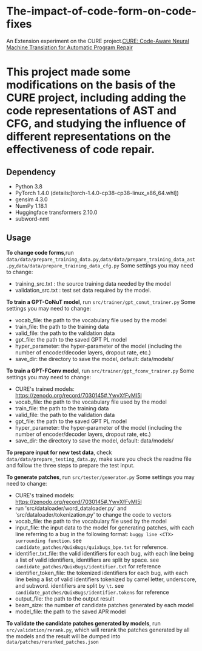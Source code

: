 # The-impact-of-code-form-on-code-fixes
An Extension experiment on the CURE project.[CURE: Code-Aware Neural Machine Translation for Automatic Program Repair](https://www.cs.purdue.edu/homes/lintan/publications/cure-icse21.pdf)

# This project made some modifications on the basis of the CURE project, including adding the code representations of AST and CFG, and studying the influence of different representations on the effectiveness of code repair.

## Dependency
* Python 3.8
* PyTorch 1.4.0  (details:[torch-1.4.0-cp38-cp38-linux_x86_64.whl])
* gensim 4.3.0
* NumPy 1.18.1
* Huggingface transformers 2.10.0
* subword-nmt

## Usage
**To change code forms**,run `data/data/prepare_training_data.py`,`data/data/prepare_training_data_ast.py`,`data/data/prepare_training_data_cfg.py`
Some settings you may need to change:
  * training_src.txt : the source training data needed by the model
  * validation_src.txt : test set data required by the model.

**To train a GPT-CoNuT model**, run `src/trainer/gpt_conut_trainer.py`
Some settings you may need to change:
  * vocab_file: the path to the vocabulary file used by the model
  * train_file: the path to the training data
  * valid_file: the path to the validation data
  * gpt_file: the path to the saved GPT PL model
  * hyper_parameter: the hyper-parameter of the model (including the number of encoder/decoder layers, dropout rate, etc.)
  * save_dir: the directory to save the model, default: data/models/

**To train a GPT-FConv model**, run `src/trainer/gpt_fconv_trainer.py`
Some settings you may need to change:
  * CURE's trained models: https://zenodo.org/record/7030145#.YwvXfFvMI5l
  * vocab_file: the path to the vocabulary file used by the model
  * train_file: the path to the training data
  * valid_file: the path to the validation data
  * gpt_file: the path to the saved GPT PL model
  * hyper_parameter: the hyper-parameter of the model (including the number of encoder/decoder layers, dropout rate, etc.)
  * save_dir: the directory to save the model, default: data/models/

**To prepare input for new test data**, check `data/data/prepare_testing_data.py`, make sure you check the readme file and follow the three steps to prepare the test input.

**To generate patches**, run `src/tester/generator.py`
Some settings you may need to change:
  * CURE's trained models: https://zenodo.org/record/7030145#.YwvXfFvMI5l
  * run 'src/dataloader/word_dataloader.py' and 'src/dataloader/tokenization.py' to change the code to vectors
  * vocab_file: the path to the vocabulary file used by the model
  * input_file: the input data to the model for generating patches, with each line referring to a bug in the following format: `buggy line <CTX> surrounding function`. see `candidate_patches/QuixBugs/quixbugs_bpe.txt` for reference. 
  * identifier_txt_file: the valid identifiers for each bug, with each line being a list of valid identifiers, identifiers are split by space. see `candidate_patches/QuixBugs/identifier.txt` for reference
  * identifier_token_file: the tokenized identifiers for each bug, with each line being a list of valid identifiers tokenized by camel letter, underscore, and subword. identifiers are split by `\t`. see `candidate_patches/QuixBugs/identifier.tokens` for reference
  * output_file: the path to the output result
  * beam_size: the number of candidate patches generated by each model
  * model_file: the path to the saved APR model
  

**To validate the candidate patches generated by models**, run `src/validation/rerank.py`, which will rerank the patches generated by all the models and the result will be dumped into `data/patches/reranked_patches.json`